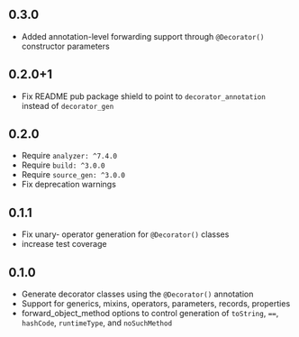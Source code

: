 ## 0.3.0
- Added annotation-level forwarding support through `@Decorator()` constructor parameters

## 0.2.0+1
  - Fix README pub package shield to point to `decorator_annotation` instead of `decorator_gen`

## 0.2.0
  - Require `analyzer: ^7.4.0`
  - Require `build: ^3.0.0`
  - Require `source_gen: ^3.0.0` 
  - Fix deprecation warnings

## 0.1.1
  - Fix unary- operator generation for `@Decorator()` classes
  - increase test coverage

## 0.1.0

  - Generate decorator classes using the `@Decorator()` annotation
  - Support for generics, mixins, operators, parameters, records, properties
  - forward_object_method options to control generation of `toString`, `==`, `hashCode`, `runtimeType`, and `noSuchMethod`
